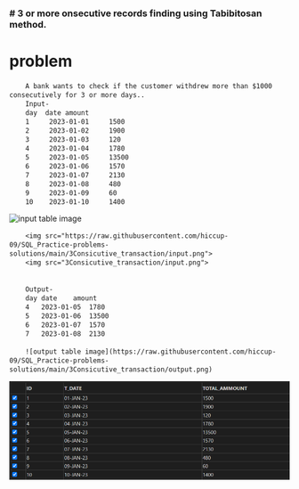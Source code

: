 <h3># 3 or more onsecutive records finding using Tabibitosan method.</h3>

# problem
        A bank wants to check if the customer withdrew more than $1000 consecutively for 3 or more days..
        Input-
        day  date amount  
        1     2023-01-01     1500   
        2     2023-01-02     1900   
        3     2023-01-03     120   
        4     2023-01-04     1780   
        5     2023-01-05     13500  
        6     2023-01-06     1570   
        7     2023-01-07     2130   
        8     2023-01-08     480   
        9     2023-01-09     60    
        10    2023-01-10     1400  
![input table image](/input.png)
        
        <img src="https://raw.githubusercontent.com/hiccup-09/SQL_Practice-problems-solutions/main/3Consicutive_transaction/input.png">
        <img src="3Consicutive_transaction/input.png">


        Output-
        day date    amount
        4   2023-01-05  1780  
        5   2023-01-06  13500  
        6   2023-01-07  1570  
        7   2023-01-08  2130  

        ![output table image](https://raw.githubusercontent.com/hiccup-09/SQL_Practice-problems-solutions/main/3Consicutive_transaction/output.png)

![input table image](3Consicutive_transaction/input.png)
